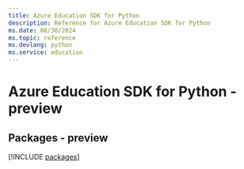 ```yaml
---
title: Azure Education SDK for Python
description: Reference for Azure Education SDK for Python
ms.date: 08/30/2024
ms.topic: reference
ms.devlang: python
ms.service: education
---
```

# Azure Education SDK for Python - preview
## Packages - preview
[!INCLUDE [packages](education-index.md)]